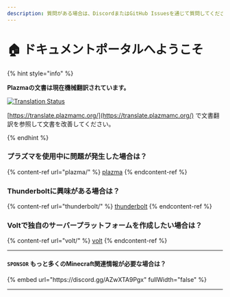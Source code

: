 ```yaml
---
description: 質問がある場合は、DiscordまたはGitHub Issuesを通じて質問してください。
---
```


# 🏠 ドキュメントポータルへようこそ

{% hint style="info" %}

**Plazmaの文書は現在機械翻訳されています。**

[![Translation Status](https://badges.crowdin.net/plazmamc-document-portal/localized.svg)](https://translate.plazmamc.org/)

[https://translate.plazmamc.org/](https://translate.plazmamc.org/) で文書翻訳を参照して文書を改善してください。

{% endhint %}

### プラズマを使用中に問題が発生した場合は？

{% content-ref url="plazma/" %}
[plazma](plazma/)
{% endcontent-ref %}

### Thunderboltに興味がある場合は？

{% content-ref url="thunderbolt/" %}
[thunderbolt](thunderbolt/)
{% endcontent-ref %}

### Voltで独自のサーバープラットフォームを作成したい場合は？

{% content-ref url="volt/" %}
[volt](volt/)
{% endcontent-ref %}

***

#### `SPONSOR` もっと多くのMinecraft関連情報が必要な場合は？ <a href="#etc-1" id="etc-1"></a>

{% embed url="https\://discord.gg/AZwXTA9Pgx" fullWidth="false" %}

***
